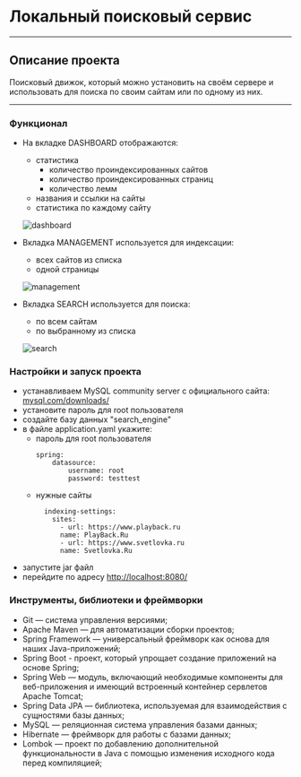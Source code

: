 # Локальный поисковый сервис
___
## Описание проекта

Поисковый движок, который можно установить на своём сервере и использовать для поиска по своим сайтам или по одному из них.

___

### Функционал

* На вкладке DASHBOARD отображаются:
    - статистика
      - количество проиндексированных сайтов
      - количество проиндексированных страниц
      - количество лемм
    - названия и ссылки на сайты
    - статистика по каждому сайту

    ![dashboard](C:\Users\abori\IdeaProjects\java_basics\SearchEngine\src\main\resources\pictures\dashboard.png)
* Вкладка MANAGEMENT используется для индексации:
    - всех сайтов из списка
    - одной страницы
  
    ![management](C:\Users\abori\IdeaProjects\java_basics\SearchEngine\src\main\resources\pictures\management.png)
* Вкладка SEARCH используется для поиска:
    - по всем сайтам
    - по выбранному из списка

    ![search](C:\Users\abori\IdeaProjects\java_basics\SearchEngine\src\main\resources\pictures\search.png)

### Настройки и запуск проекта
- устанавливаем MySQL community server с официального сайта: [mysql.com/downloads/](https://www.mysql.com/downloads/)
- установите пароль для root пользователя
- создайте базу данных "search_engine"
- в файле application.yaml укажите:
  - пароль для root пользователя
      ````
      spring:
          datasource:
              username: root
              password: testtest
      ````
  - нужные сайты
    ````
      indexing-settings:
        sites:
          - url: https://www.playback.ru
          name: PlayBack.Ru
          - url: https://www.svetlovka.ru
          name: Svetlovka.Ru
      ````
- запустите jar файл
- перейдите по адресу [http://localhost:8080/](http://localhost:8080/)

### Инструменты, библиотеки и фреймворки
- Git — система управления версиями;
- Apache Maven — для автоматизации сборки проектов;
- Spring Framework — универсальный фреймворк как основа для наших Java-приложений;
- Spring Boot - проект, который упрощает создание приложений на основе Spring;
- Spring Web — модуль, включающий необходимые компоненты для веб-приложения и имеющий 
  встроенный контейнер сервлетов Apache Tomcat;
- Spring Data JPA — библиотека, используемая для взаимодействия с сущностями базы данных;
- MySQL — реляционная система управления базами данных;
- Hibernate — фреймворк для работы с базами данных;
- Lombok — проект по добавлению дополнительной функциональности в Java c помощью 
  изменения исходного кода перед компиляцией;
